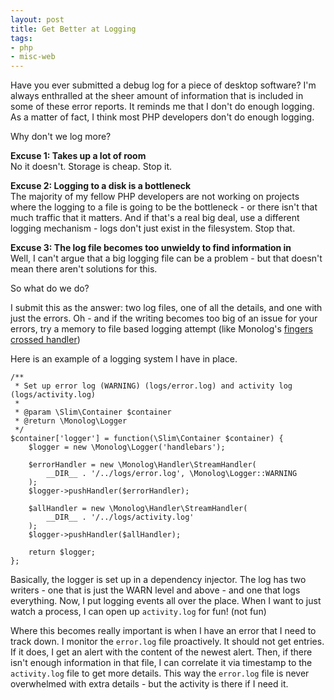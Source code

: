 ```yaml
---
layout: post
title: Get Better at Logging
tags:
- php
- misc-web
---
```

Have you ever submitted a debug log for a piece of desktop software?  I'm always enthralled at the sheer amount of information that is included in some of these error reports.  It reminds me that I don't do enough logging.  As a matter of fact, I think most PHP developers don't do enough logging.

Why don't we log more?

**Excuse 1: Takes up a lot of room**  
No it doesn't.  Storage is cheap.  Stop it.

**Excuse 2: Logging to a disk is a bottleneck**  
The majority of my fellow PHP developers are not working on projects where the logging to a file is going to be the bottleneck - or there isn't that much traffic that it matters.  And if that's a real big deal, use a different logging mechanism - logs don't just exist in the filesystem.  Stop that.

**Excuse 3: The log file becomes too unwieldy to find information in**  
Well, I can't argue that a big logging file can be a problem - but that doesn't mean there aren't solutions for this.

So what do we do?

I submit this as the answer: two log files, one of all the details, and one with just the errors.  Oh - and if the writing becomes too big of an issue for your errors, try a memory to file based logging attempt (like Monolog's [fingers crossed handler](https://github.com/Seldaek/monolog/blob/master/src/Monolog/Handler/FingersCrossedHandler.php))

Here is an example of a logging system I have in place.

```php?start_inline=1
/**
 * Set up error log (WARNING) (logs/error.log) and activity log (logs/activity.log)
 * 
 * @param \Slim\Container $container
 * @return \Monolog\Logger
 */
$container['logger'] = function(\Slim\Container $container) {
    $logger = new \Monolog\Logger('handlebars');
    
    $errorHandler = new \Monolog\Handler\StreamHandler(
        __DIR__ . '/../logs/error.log', \Monolog\Logger::WARNING
    );
    $logger->pushHandler($errorHandler);
    
    $allHandler = new \Monolog\Handler\StreamHandler(
        __DIR__ . '/../logs/activity.log'
    );
    $logger->pushHandler($allHandler);
    
    return $logger;
};
```

Basically, the logger is set up in a dependency injector.  The log has two writers - one that is just the WARN level and above - and one that logs everything.  Now, I put logging events all over the place.  When I want to just watch a process, I can open up `activity.log` for fun! (not fun)

Where this becomes really important is when I have an error that I need to track down.  I monitor the `error.log` file proactively. It should not get entries.  If it does, I get an alert with the content of the newest alert.  Then, if there isn't enough information in that file, I can correlate it via timestamp to the `activity.log` file to get more details.  This way the `error.log` file is never overwhelmed with extra details - but the activity is there if I need it.